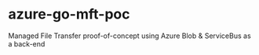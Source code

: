 # azure-go-mft-poc
Managed File Transfer proof-of-concept using Azure Blob &amp; ServiceBus as a back-end
